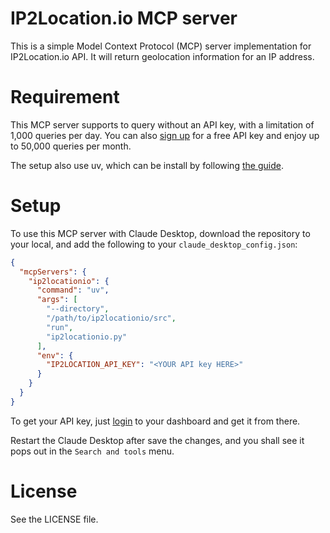 # IP2Location.io MCP server

This is a simple Model Context Protocol (MCP) server implementation for IP2Location.io API. It will return geolocation information for an IP address.

# Requirement

This MCP server supports to query without an API key, with a limitation of 1,000 queries per day. You can also [sign up](https://www.ip2location.io/sign-up) for a free API key and enjoy up to 50,000 queries per month.

The setup also use uv, which can be install by following [the guide](https://modelcontextprotocol.io/quickstart/server#set-up-your-environment).

# Setup

To use this MCP server with Claude Desktop, download the repository to your local, and add the following to your `claude_desktop_config.json`:

```json
{
  "mcpServers": {
    "ip2locationio": {
      "command": "uv",
      "args": [
        "--directory",
        "/path/to/ip2locationio/src",
        "run",
        "ip2locationio.py"
      ],
      "env": {
        "IP2LOCATION_API_KEY": "<YOUR API key HERE>"
      }
    }
  }
}
```

To get your API key, just [login](https://www.ip2location.io/log-in) to your dashboard and get it from there.

Restart the Claude Desktop after save the changes, and you shall see it pops out in the `Search and tools` menu.

# License

See the LICENSE file.